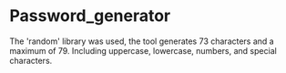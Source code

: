 # Password_generator

The 'random' library was used, the tool generates 73 characters and a maximum of 79.
Including uppercase, lowercase, numbers, and special characters.
